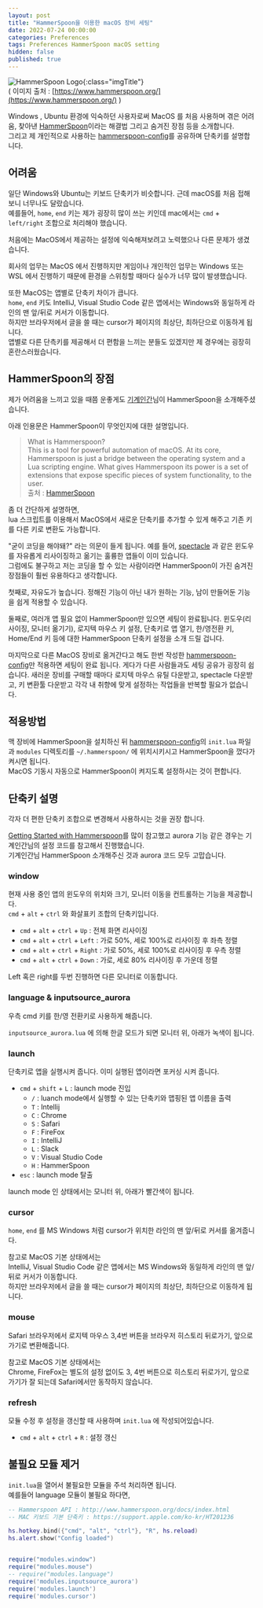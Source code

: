 ```yaml
---
layout: post
title: "HammerSpoon을 이용한 macOS 장비 세팅"
date: 2022-07-24 00:00:00
categories: Preferences
tags: Preferences HammerSpoon macOS setting
hidden: false
published: true
---
```


![HammerSpoon Logo](https://www.hammerspoon.org/images/hammerspoon.png){:class="imgTitle"}  
( 이미지 출처 : [https://www.hammerspoon.org/](https://www.hammerspoon.org/) )  


Windows , Ubuntu 환경에 익숙하던 사용자로써 MacOS 를 처음 사용하며 겪은 어려움, 찾아낸 [HammerSpoon](https://www.hammerspoon.org/)이라는 해결법 그리고 숨겨진 장점 등을 소개합니다.  
그리고 제 개인적으로 사용하는 [hammerspoon-config](https://github.com/dveamer/hammerspoon-config)를 공유하며 단축키를 설명합니다.  

<!--more-->

## 어려움

일단 Windows와 Ubuntu는 키보드 단축키가 비슷합니다. 근데 macOS를 처음 접해보니 너무나도 달랐습니다.  
예를들어, ```home```, ```end``` 키는 제가 굉장히 많이 쓰는 키인데 mac에서는 ```cmd``` + ```left/right``` 조합으로 처리해야 했습니다.  

처음에는 MacOS에서 제공하는 설정에 익숙해져보려고 노력했으나 다른 문제가 생겼습니다.  

회사의 업무는 MacOS 에서 진행하지만 게임이나 개인적인 업무는 Windows 또는 WSL 에서 진행하기 때문에 환경을 스위칭할 때마다 실수가 너무 많이 발생했습니다.  

또한 MacOS는 앱별로 단축키 차이가 큽니다.  
```home```, ```end``` 키도 IntelliJ, Visual Studio Code 같은 앱에서는 Windows와 동일하게 라인의 맨 앞/뒤로 커서가 이동합니다.    
하지만 브라우저에서 글을 쓸 때는 cursor가 페이지의 최상단, 최하단으로 이동하게 됩니다.  
앱별로 다른 단측키를 제공해서 더 편함을 느끼는 분들도 있겠지만 제 경우에는 굉장히 혼란스러웠습니다.  

## HammerSpoon의 장점 

제가 어려움을 느끼고 있을 때쯤 운좋게도 [기계인간](https://johngrib.github.io/wiki/hammerspoon-tutorial-00/)님이 HammerSpoon을 소개해주셨습니다.  

아래 인용문은 HammerSpoon이 무엇인지에 대한 설명입니다.  

> What is Hammerspoon?  
> This is a tool for powerful automation of macOS. At its core, Hammerspoon is just a bridge between the operating system and a Lua scripting engine. What gives Hammerspoon its power is a set of extensions that expose specific pieces of system functionality, to the user.  
> 출처 : [HammerSpoon](https://www.hammerspoon.org/)  

좀 더 간단하게 설명하면,  
lua 스크립트를 이용해서 MacOS에서 새로운 단축키를 추가할 수 있게 해주고 기존 키를 다른 키로 변환도 가능합니다.  

"굳이 코딩을 해야돼?" 라는 의문이 들게 됩니다. 예를 들어, [spectacle](https://www.spectacleapp.com/) 과 같은 윈도우를 자유롭게 리사이징하고 옮기는 훌륭한 앱들이 이미 있습니다.  
그럼에도 불구하고 저는 코딩을 할 수 있는 사람이라면 HammerSpoon이 가진 숨겨진 장점들이 훨씬 유용하다고 생각합니다.  

첫째로, 자유도가 높습니다. 정해진 기능이 아닌 내가 원하는 기능, 남이 만들어둔 기능을 쉽게 적용할 수 있습니다.  

둘째로, 여러개 앱 필요 없이 HammerSpoon만 있으면 세팅이 완료됩니다. 윈도우(리사이징, 모니터 옮기기), 로지텍 마우스 키 설정, 단축키로 앱 열기, 한/영전환 키, Home/End 키 등에 대한 HammerSpoon 단축키 설정을 소개 드릴 겁니다.  

마지막으로 다른 MacOS 장비로 옮겨간다고 해도 한번 작성한 [hammerspoon-config](https://github.com/dveamer/hammerspoon-config)만 적용하면 세팅이 완료 됩니다. 게다가 다른 사람들과도 세팅 공유가 굉장히 쉽습니다. 새러운 장비를 구매할 때마다 로지텍 마우스 유틸 다운받고, spectacle 다운받고, 키 변환툴 다운받고 각각 내 취향에 맞게 설정하는 작업들을 반복할 필요가 없습니다.  

<!--ads-->

## 적용방법

맥 장비에 HammerSpoon을 설치하신 뒤 [hammerspoon-config](https://github.com/dveamer/hammerspoon-config)의 ```init.lua``` 파일과 ```modules``` 디렉토리를 ```~/.hammerspoon/``` 에 위치시키시고 HammerSpoon을 껐다가 켜시면 됩니다.  
MacOS 기동시 자동으로 HammerSpoon이 켜지도록 설정하시는 것이 편합니다.  

## 단축키 설명

각자 더 편한 단축키 조합으로 변경해서 사용하시는 것을 권장 합니다.  

[Getting Started with Hammerspoon](https://www.hammerspoon.org/go/)를 많이 참고했고 aurora 기능 같은 경우는 기계인간님의 설정 코드를 참고해서 진행했습니다.  
기계인간님 HammerSpoon 소개해주신 것과 aurora 코드 모두 고맙습니다. 

### window

현재 사용 중인 앱의 윈도우의 위치와 크기, 모니터 이동을 컨트롤하는 기능을 제공합니다.  
```cmd``` + ```alt``` + ```ctrl``` 와 화살표키 조합의 단축키입니다.  

  * ```cmd``` + ```alt``` + ```ctrl``` + ```Up``` : 전체 화면 리사이징
  * ```cmd``` + ```alt``` + ```ctrl``` + ```Left``` : 가로 50%, 세로 100%로 리사이징 후 좌측 정렬
  * ```cmd``` + ```alt``` + ```ctrl``` + ```Right``` : 가로 50%, 세로 100%로 리사이징 후 우측 정렬
  * ```cmd``` + ```alt``` + ```ctrl``` + ```Down``` : 가로, 세로 80% 리사이징 후 가운데 정렬

Left 혹은 right를 두번 진행하면 다른 모니터로 이동합니다.  

### language & inputsource_aurora

우측 cmd 키를 한/영 전환키로 사용하게 해줍니다.  

```inputsource_aurora.lua``` 에 의해 한글 모드가 되면 모니터 위, 아래가 녹색이 됩니다.    

### launch

단축키로 앱을 실행시켜 줍니다. 이미 실행된 앱이라면 포커싱 시켜 줍니다. 

  * ```cmd``` + ```shift``` + ```L``` : launch mode 진입 
    - ```/``` : luanch mode에서 실행할 수 있는 단축키와 맵핑된 앱 이름을 출력
    - ```T``` : Intellij 
    - ```C``` : Chrome
    - ```S``` : Safari
    - ```F``` : FireFox
    - ```I``` : IntelliJ
    - ```L``` : Slack
    - ```V``` : Visual Studio Code
    - ```H``` : HammerSpoon
  * ```esc``` : launch mode 탈출

launch mode 인 상태에서는 모니터 위, 아래가 빨간색이 됩니다.  

### cursor

```home```, ```end``` 를 MS Windows 처럼 cursor가 위치한 라인의 맨 앞/뒤로 커서를 옮겨줍니다.  

참고로 MacOS 기본 상태에서는   
IntelliJ, Visual Studio Code 같은 앱에서는 MS Windows와 동일하게 라인의 맨 앞/뒤로 커서가 이동합니다.    
하지만 브라우저에서 글을 쓸 때는 cursor가 페이지의 최상단, 최하단으로 이동하게 됩니다.  

### mouse

Safari 브라우저에서 로지텍 마우스 3,4번 버튼을 브라우저 히스토리 뒤로가기, 앞으로가기로 변환해줍니다.  


참고로 MacOS 기본 상태에서는  
Chrome, FireFox는 별도의 설정 없이도 3, 4번 버튼으로 히스토리 뒤로가기, 앞으로 가기가 잘 되는데 Safari에서만 동작하지 않습니다.  

<!--ads-->

### refresh

모듈 수정 후 설정을 갱신할 때 사용하며 ```init.lua``` 에 작성되어있습니다.  

  * ```cmd``` + ```alt``` + ```ctrl``` + ```R``` : 설정 갱신  

## 불필요 모듈 제거 

```init.lua```을 열어서 불필요한 모듈을 주석 처리하면 됩니다.  
예를들어 language 모듈이 불필요 하다면, 


```lua
-- Hammerspoon API : http://www.hammerspoon.org/docs/index.html
-- MAC 키보드 기본 단축키 : https://support.apple.com/ko-kr/HT201236

hs.hotkey.bind({"cmd", "alt", "ctrl"}, "R", hs.reload)
hs.alert.show("Config loaded")


require("modules.window")
require("modules.mouse")
-- require("modules.language")
require('modules.inputsource_aurora')
require('modules.launch')
require('modules.cursor')
```




